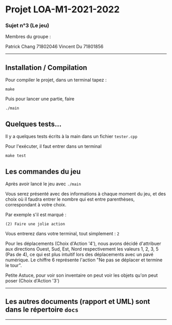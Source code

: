 # Projet LOA-M1-2021-2022

### Sujet n°3 (Le jeu)

Membres du groupe :

Patrick Chang 71802046
Vincent Du    71801856

---

## Installation / Compilation

Pour compiler le projet, dans un terminal tapez :

`make`

Puis pour lancer une partie, faire

`./main`

## Quelques tests...

Il y a quelques tests écrits à la main dans un fichier `tester.cpp`

Pour l'exécuter, il faut entrer dans un terminal

`make test`

## Les commandes du jeu

Après avoir lancé le jeu avec `./main`

Vous serez présenté avec des informations à chaque moment du jeu,
 et des choix où il faudra entrer le nombre qui
 est entre parenthèses, correspondant à votre choix.

Par exemple s'il est marqué :

`(2) Faire une jolie action`

Vous entrerez dans votre terminal, tout simplement : `2`

Pour les déplacements (Choix d'Action '4'), nous avons décidé
 d'attribuer aux directions Ouest, Sud, Est, Nord respectivement
 les valeurs 1, 2, 3, 5 (Pas de 4), ce qui est plus intuitif lors
 des déplacements avec un pavé numérique.
 Le chiffre 6 représente l'action "Ne pas se déplacer et termine le tour".

Petite Astuce, pour voir son inventaire on peut voir les objets
 qu'on peut poser (Choix d'Action '3')

---

## Les autres documents (rapport et UML) sont dans le répertoire `docs`

---